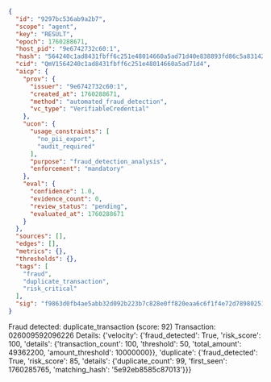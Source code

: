 ```json
{
  "id": "9297bc536ab9a2b7",
  "scope": "agent",
  "key": "RESULT",
  "epoch": 1760288671,
  "host_pid": "9e6742732c60:1",
  "hash": "564240c1ad8431fbff6c251e48014660a5ad71d40e838893fd86c5a83142f9cb",
  "cid": "QmV1564240c1ad8431fbff6c251e48014660a5ad71d4",
  "aicp": {
    "prov": {
      "issuer": "9e6742732c60:1",
      "created_at": 1760288671,
      "method": "automated_fraud_detection",
      "vc_type": "VerifiableCredential"
    },
    "ucon": {
      "usage_constraints": [
        "no_pii_export",
        "audit_required"
      ],
      "purpose": "fraud_detection_analysis",
      "enforcement": "mandatory"
    },
    "eval": {
      "confidence": 1.0,
      "evidence_count": 0,
      "review_status": "pending",
      "evaluated_at": 1760288671
    }
  },
  "sources": [],
  "edges": [],
  "metrics": {},
  "thresholds": {},
  "tags": [
    "fraud",
    "duplicate_transaction",
    "risk_critical"
  ],
  "sig": "f9863d0fb4ae5abb32d092b223b7c828e0ff820eaa6c6f1f4e72d78980251a48"
}
```

Fraud detected: duplicate_transaction (score: 92)
Transaction: 026009592096226
Details: {'velocity': {'fraud_detected': True, 'risk_score': 100, 'details': {'transaction_count': 100, 'threshold': 50, 'total_amount': 49362200, 'amount_threshold': 10000000}}, 'duplicate': {'fraud_detected': True, 'risk_score': 85, 'details': {'duplicate_count': 99, 'first_seen': 1760285765, 'matching_hash': '5e92eb8585c87013'}}}